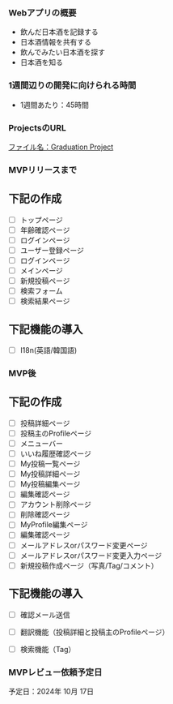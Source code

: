 ### Webアプリの概要
- 飲んだ日本酒を記録する
- 日本酒情報を共有する
- 飲んでみたい日本酒を探す
- 日本酒を知る

### 1週間辺りの開発に向けられる時間
- 1週間あたり：45時間

### ProjectsのURL
[ファイル名：Graduation Project](https://github.com/users/woony-nam/projects/1)

### MVPリリースまで
## 下記の作成
- [ ] トップページ
- [ ] 年齢確認ページ
- [ ] ログインページ
- [ ] ユーザー登録ページ
- [ ] ログインページ
- [ ] メインページ
- [ ] 新規投稿ページ
- [ ] 検索フォーム
- [ ] 検索結果ページ

## 下記機能の導入
- [ ] I18n(英語/韓国語)


### MVP後
## 下記の作成
- [ ] 投稿詳細ページ
- [ ] 投稿主のProfileページ
- [ ] メニューバー
- [ ] いいね履歴確認ページ
- [ ] My投稿一覧ページ
- [ ] My投稿詳細ページ
- [ ] My投稿編集ページ
- [ ] 編集確認ページ
- [ ] アカウント削除ページ
- [ ] 削除確認ページ
- [ ] MyProfile編集ページ
- [ ] 編集確認ページ
- [ ] メールアドレスorパスワード変更ページ
- [ ] メールアドレスorパスワード変更入力ページ
- [ ] 新規投稿作成ページ（写真/Tag/コメント）

## 下記機能の導入
- [ ] 確認メール送信
- [ ] 翻訳機能（投稿詳細と投稿主のProfileページ）
- [ ] 検索機能（Tag）


### MVPレビュー依頼予定日
予定日：2024年 10月 17日